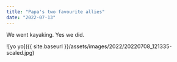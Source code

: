 ```yaml
---
title: "Papa's two favourite allies"
date: "2022-07-13"
---
```


We went kayaking. Yes we did.

![yo yo]({{ site.baseurl }}/assets/images/2022/20220708_121335-scaled.jpg)
